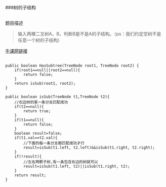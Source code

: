 ###树的子结构
##
题目描述  
>输入两棵二叉树A，B，判断B是不是A的子结构。（ps：我们约定空树不是任意一个树的子结构）  

[牛课网链接](http://www.nowcoder.com/practice/6e196c44c7004d15b1610b9afca8bd88?tpId=13&tqId=11170&rp=1&ru=/ta/coding-interviews&qru=/ta/coding-interviews/question-ranking) 

##  
```
public boolean HasSubtree(TreeNode root1, TreeNode root2) {
	if(root1==null||root2==null){
		return false;
	}
	return isSub(root1, root2);
}

public boolean isSub(TreeNode t1,TreeNode t2){
	//右边树的某一条分支匹配成功
	if(t2==null){
		return true;
	}
	if(t1==null){
		return false;
	}
	boolean result=false;
	if(t1.val==t2.val){
		//下面的每一条分支都匹配成功才行
		result=isSub(t1.left, t2.left)&&isSub(t1.right, t2.right);
	}
	if(!result){
		//左右两颗子树,有一条包含右边的树就可以
		result=isSub(t1.left, t2)||isSub(t1.right, t2);
	}
	return result;
}
```

